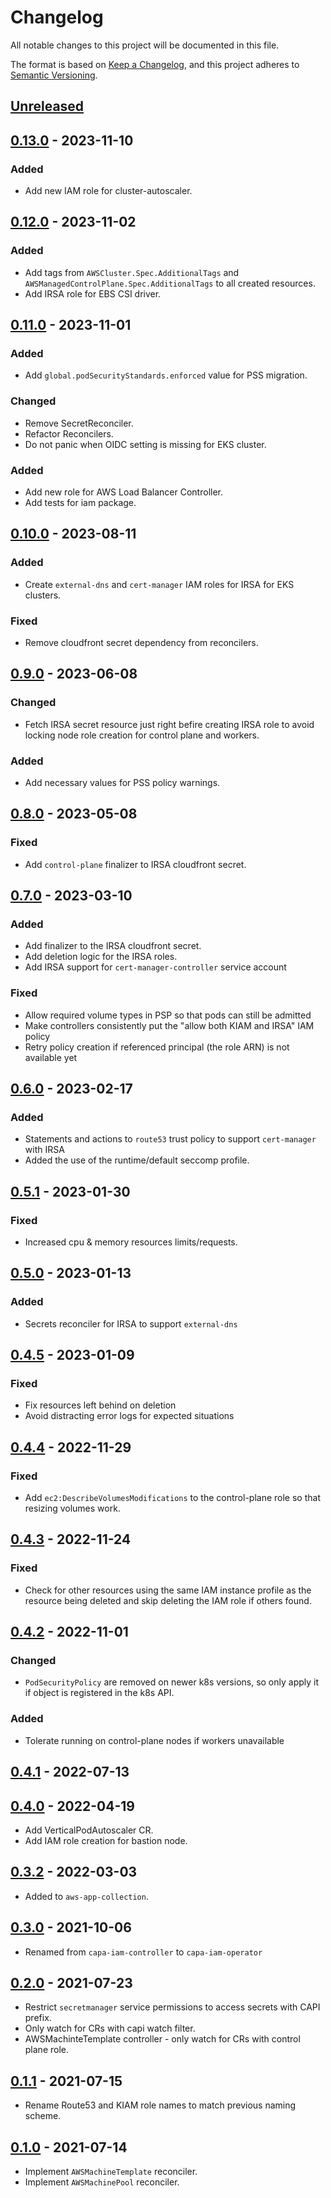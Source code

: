 # Changelog

All notable changes to this project will be documented in this file.

The format is based on [Keep a Changelog](https://keepachangelog.com/en/1.0.0/),
and this project adheres to [Semantic Versioning](https://semver.org/spec/v2.0.0.html).

## [Unreleased]

## [0.13.0] - 2023-11-10

### Added

- Add new IAM role for cluster-autoscaler.

## [0.12.0] - 2023-11-02

### Added

- Add tags from `AWSCluster.Spec.AdditionalTags` and `AWSManagedControlPlane.Spec.AdditionalTags` to  all created resources.
- Add IRSA role for EBS CSI driver.

## [0.11.0] - 2023-11-01

### Added

- Add `global.podSecurityStandards.enforced` value for PSS migration.

### Changed

- Remove SecretReconciler.
- Refactor Reconcilers.
- Do not panic when OIDC setting is missing for EKS cluster.

### Added

- Add new role for AWS Load Balancer Controller.
- Add tests for iam package.

## [0.10.0] - 2023-08-11

### Added

- Create `external-dns` and `cert-manager` IAM roles for IRSA for EKS clusters.

### Fixed

- Remove cloudfront secret dependency from reconcilers.

## [0.9.0] - 2023-06-08

### Changed

- Fetch IRSA secret resource just right befire creating IRSA role to avoid locking node role creation for control plane and workers.

### Added

- Add necessary values for PSS policy warnings. 

## [0.8.0] - 2023-05-08

### Fixed

- Add `control-plane` finalizer to IRSA cloudfront secret.

## [0.7.0] - 2023-03-10

### Added

- Add finalizer to the IRSA cloudfront secret.
- Add deletion logic for the IRSA roles.
- Add IRSA support for `cert-manager-controller` service account

### Fixed

- Allow required volume types in PSP so that pods can still be admitted
- Make controllers consistently put the "allow both KIAM and IRSA" IAM policy
- Retry policy creation if referenced principal (the role ARN) is not available yet

## [0.6.0] - 2023-02-17

### Added

- Statements and actions to `route53` trust policy to support `cert-manager` with IRSA
- Added the use of the runtime/default seccomp profile.

## [0.5.1] - 2023-01-30

### Fixed

- Increased cpu & memory resources limits/requests.

## [0.5.0] - 2023-01-13

### Added

- Secrets reconciler for IRSA to support `external-dns`

## [0.4.5] - 2023-01-09

### Fixed

- Fix resources left behind on deletion
- Avoid distracting error logs for expected situations

## [0.4.4] - 2022-11-29

### Fixed

- Add `ec2:DescribeVolumesModifications` to the control-plane role so that resizing volumes work.

## [0.4.3] - 2022-11-24

### Fixed

- Check for other resources using the same IAM instance profile as the resource being deleted and skip deleting the IAM role if others found.

## [0.4.2] - 2022-11-01

### Changed

- `PodSecurityPolicy` are removed on newer k8s versions, so only apply it if object is registered in the k8s API.

### Added

- Tolerate running on control-plane nodes if workers unavailable

## [0.4.1] - 2022-07-13

## [0.4.0] - 2022-04-19

- Add VerticalPodAutoscaler CR.
- Add IAM role creation for bastion node.


## [0.3.2] - 2022-03-03

- Added to `aws-app-collection`.

## [0.3.0] - 2021-10-06

- Renamed from `capa-iam-controller` to `capa-iam-operator`

## [0.2.0] - 2021-07-23

- Restrict `secretmanager` service permissions to access secrets with CAPI prefix.
- Only watch for CRs with capi watch filter.
- AWSMachinteTemplate controller - only watch for CRs with control plane role.

## [0.1.1] - 2021-07-15

- Rename Route53 and KIAM role names to match previous naming scheme.

## [0.1.0] - 2021-07-14

- Implement `AWSMachineTemplate` reconciler.
- Implement `AWSMachinePool` reconciler.

[Unreleased]: https://github.com/giantswarm/capa-iam-operator/compare/v0.13.0...HEAD
[0.13.0]: https://github.com/giantswarm/capa-iam-operator/compare/v0.12.0...v0.13.0
[0.12.0]: https://github.com/giantswarm/capa-iam-operator/compare/v0.11.0...v0.12.0
[0.11.0]: https://github.com/giantswarm/capa-iam-operator/compare/v0.10.0...v0.11.0
[0.10.0]: https://github.com/giantswarm/capa-iam-operator/compare/v0.9.0...v0.10.0
[0.9.0]: https://github.com/giantswarm/capa-iam-operator/compare/v0.8.0...v0.9.0
[0.8.0]: https://github.com/giantswarm/capa-iam-operator/compare/v0.7.0...v0.8.0
[0.7.0]: https://github.com/giantswarm/capa-iam-operator/compare/v0.6.0...v0.7.0
[0.6.0]: https://github.com/giantswarm/capa-iam-operator/compare/v0.5.1...v0.6.0
[0.5.1]: https://github.com/giantswarm/capa-iam-operator/compare/v0.5.0...v0.5.1
[0.5.0]: https://github.com/giantswarm/capa-iam-operator/compare/v0.4.5...v0.5.0
[0.4.5]: https://github.com/giantswarm/capa-iam-operator/compare/v0.4.4...v0.4.5
[0.4.4]: https://github.com/giantswarm/capa-iam-operator/compare/v0.4.3...v0.4.4
[0.4.3]: https://github.com/giantswarm/capa-iam-operator/compare/v0.4.2...v0.4.3
[0.4.2]: https://github.com/giantswarm/capa-iam-operator/compare/v0.4.1...v0.4.2
[0.4.1]: https://github.com/giantswarm/capa-iam-operator/compare/v0.4.0...v0.4.1
[0.4.0]: https://github.com/giantswarm/capa-iam-operator/compare/v0.3.2...v0.4.0
[0.3.2]: https://github.com/giantswarm/capa-iam-operator/compare/v0.3.0...v0.3.2
[0.3.0]: https://github.com/giantswarm/capa-iam-operator/compare/v0.2.0...v0.3.0
[0.2.0]: https://github.com/giantswarm/capa-iam-operator/compare/v0.1.1...v0.2.0
[0.1.1]: https://github.com/giantswarm/capa-iam-operator/compare/v0.1.0...v0.1.1
[0.1.0]: https://github.com/giantswarm/capa-iam-operator/compare/v1.0.0...v0.1.0
